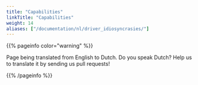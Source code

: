 ```yaml
---
title: "Capabilities"
linkTitle: "Capabilities"
weight: 14
aliases: ["/documentation/nl/driver_idiosyncrasies/"]
---
```


{{% pageinfo color="warning" %}}
<p class="lead">
   <i class="fas fa-language display-4"></i> 
   Page being translated from 
   English to Dutch. Do you speak Dutch? Help us to translate
   it by sending us pull requests!
</p>
{{% /pageinfo %}}